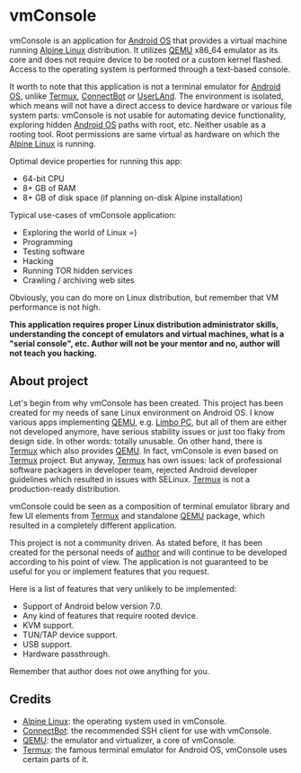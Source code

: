 # vmConsole

vmConsole is an application for [Android OS] that provides a virtual machine
running [Alpine Linux] distribution. It utilizes [QEMU] x86_64 emulator as
its core and does not require device to be rooted or a custom kernel flashed.
Access to the operating system is performed through a text-based console.

It worth to note that this application is not a terminal emulator for
[Android OS], unlike [Termux], [ConnectBot] or [UserLAnd]. The environment
is isolated, which means will not have a direct access to device hardware
or various file system parts: vmConsole is not usable for automating device
functionality, exploring hidden [Android OS] paths with root, etc. Neither
usable as a rooting tool. Root permissions are same virtual as hardware
on which the [Alpine Linux] is running.

Optimal device properties for running this app:

* 64-bit CPU
* 8+ GB of RAM
* 8+ GB of disk space (if planning on-disk Alpine installation)

Typical use-cases of vmConsole application:

* Exploring the world of Linux =)
* Programming
* Testing software
* Hacking
* Running TOR hidden services
* Crawling / archiving web sites

Obviously, you can do more on Linux distribution, but remember that VM
performance is not high.

**This application requires proper Linux distribution administrator skills,
understanding the concept of emulators and virtual machines, what is a
"serial console", etc. Author will not be your mentor and no, author will
not teach you hacking.**

## About project

Let's begin from why vmConsole has been created. This project has been created
for my needs of sane Linux environment on Android OS. I know various apps
implementing [QEMU], e.g. [Limbo PC], but all of them are either not developed
anymore, have serious stability issues or just too flaky from design side. In
other words: totally unusable. On other hand, there is [Termux] which also
provides [QEMU]. In fact, vmConsole is even based on [Termux] project. But
anyway, [Termux] has own issues: lack of professional software packagers in
developer team, rejected Android developer guidelines which resulted in issues
with SELinux. [Termux] is not a production-ready distribution.

vmConsole could be seen as a composition of terminal emulator library and few
UI elements from [Termux] and standalone [QEMU] package, which resulted in
a completely different application.

This project is not a community driven. As stated before, it has been created
for the personal needs of [author] and will continue to be developed according
to his point of view. The application is not guaranteed to be useful for you
or implement features that you request.

Here is a list of features that very unlikely to be implemented:

* Support of Android below version 7.0.
* Any kind of features that require rooted device.
* KVM support.
* TUN/TAP device support.
* USB support.
* Hardware passthrough.

Remember that author does not owe anything for you.

## Credits

- [Alpine Linux]: the operating system used in vmConsole.
- [ConnectBot]: the recommended SSH client for use with vmConsole.
- [QEMU]: the emulator and virtualizer, a core of vmConsole.
- [Termux]: the famous terminal emulator for Android OS, vmConsole uses certain parts of it.

[author]: https://github.com/sylirre
[Android OS]: https://www.android.com
[Alpine Linux]: https://alpinelinux.org
[ConnectBot]: https://github.com/connectbot/connectbot
[Limbo PC]: https://github.com/limboemu/limbo
[QEMU]: https://qemu.org
[Termux]: https://termux.dev
[UserLAnd]: https://github.com/CypherpunkArmory/UserLAnd
